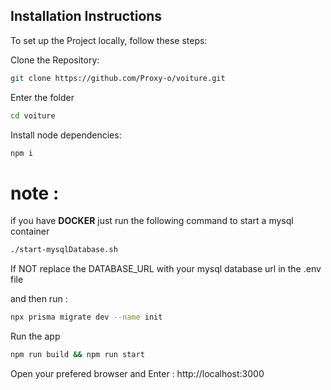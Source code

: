 ## Installation Instructions

To set up the Project locally, follow these steps:


Clone the Repository:

```bash
git clone https://github.com/Proxy-o/voiture.git
```

Enter the folder

```bash
cd voiture
```

Install node dependencies:

```bash
npm i
```

 

# note : 
if you have <strong>DOCKER</strong>  just run the following command  to start a mysql container

```bash
./start-mysqlDatabase.sh 
```
If NOT replace the DATABASE_URL with  your  mysql database url in the .env file

and then run :

```bash
npx prisma migrate dev --name init
```


Run the app

```bash
npm run build && npm run start
```


Open your prefered browser and Enter :
http://localhost:3000
